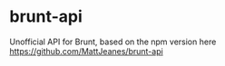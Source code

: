 # brunt-api
Unofficial API for Brunt, based on the npm version here https://github.com/MattJeanes/brunt-api

